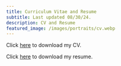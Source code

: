 ```yaml
---
title: Curriculum Vitae and Resume
subtitle: Last updated 08/30/24.
description: CV and Resume
featured_image: /images/portraits/cv.webp
---
```


Click <a href="/cv" onclick="window.open('/Luu_Jonathan_CV.pdf')">here</a> to download my CV.

Click <a href="/cv" onclick="window.open('/Luu_Jonathan_Resume.pdf')">here</a> to download my resume.

